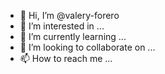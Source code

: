 - 👋 Hi, I’m @valery-forero
- 👀 I’m interested in ...
- 🌱 I’m currently learning ...
- 💞️ I’m looking to collaborate on ...
- 📫 How to reach me ...

<!---
valery-forero/valery-forero is a ✨ special ✨ repository because its `README.md` (this file) appears on your GitHub profile.
You can click the Preview link to take a look at your changes.
--->
